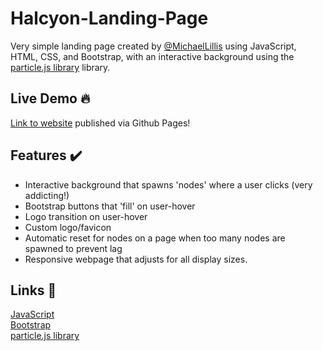 
# Halcyon-Landing-Page

Very simple landing page created by [@MichaelLillis](https://github.com/MichaelLillis) using JavaScript, HTML, CSS, and Bootstrap, with an interactive background using the [particle.js library](https://vincentgarreau.com/particles.js/) library.

## Live Demo 🔥
[Link to website](https://michaellillis.github.io/Halcyon-Landing-Page/) published via Github Pages!

## Features ✔️
- Interactive background that spawns 'nodes' where a user clicks (very addicting!)
- Bootstrap buttons that 'fill' on user-hover
- Logo transition on user-hover
- Custom logo/favicon
- Automatic reset for nodes on a page when too many nodes are spawned to prevent lag
- Responsive webpage that adjusts for all display sizes.

## Links 🔗
[JavaScript](https://www.javascript.com/)   
[Bootstrap](https://getbootstrap.com/)   
[particle.js library](https://vincentgarreau.com/particles.js/)   
